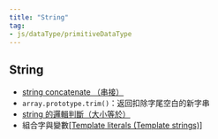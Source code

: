 ```yaml
---
title: "String"
tag: 
- js/dataType/primitiveDataType
---
```


##  String
- [string concatenate （串接）](string%20concatenate%20（串接）.md)
- `array.prototype.trim()`：返回扣除字尾空白的新字串
- [string 的邏輯判斷（大小等於）](string%20的邏輯判斷（大小等於）.md)
- 組合字與變數[[Template literals (Template strings)]](ES6)



